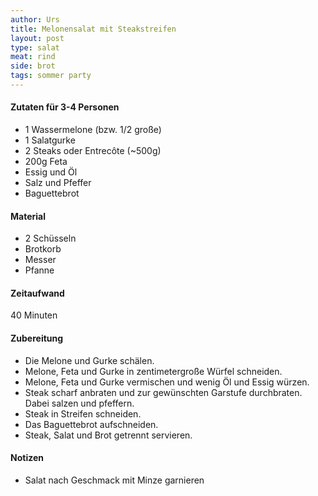 ```yaml
---
author: Urs
title: Melonensalat mit Steakstreifen
layout: post
type: salat
meat: rind
side: brot
tags: sommer party
---
```

#### Zutaten für 3-4 Personen
 * 1 Wassermelone (bzw. 1/2 große)
 * 1 Salatgurke
 * 2 Steaks oder Entrecôte (~500g)
 * 200g Feta
 * Essig und Öl
 * Salz und Pfeffer
 * Baguettebrot

#### Material
 * 2 Schüsseln
 * Brotkorb
 * Messer
 * Pfanne

#### Zeitaufwand
 40 Minuten

#### Zubereitung
 * Die Melone und Gurke schälen.
 * Melone, Feta und Gurke in zentimetergroße Würfel schneiden.
 * Melone, Feta und Gurke vermischen und wenig Öl und Essig würzen.
 * Steak scharf anbraten und zur gewünschten Garstufe durchbraten. Dabei salzen und pfeffern.
 * Steak in Streifen schneiden.
 * Das Baguettebrot aufschneiden.
 * Steak, Salat und Brot getrennt servieren.

#### Notizen
 * Salat nach Geschmack mit Minze garnieren
